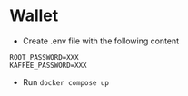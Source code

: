 # Wallet

- Create .env file with the following content

```
ROOT_PASSWORD=XXX
KAFFEE_PASSWORD=XXX
```

- Run `docker compose up`
